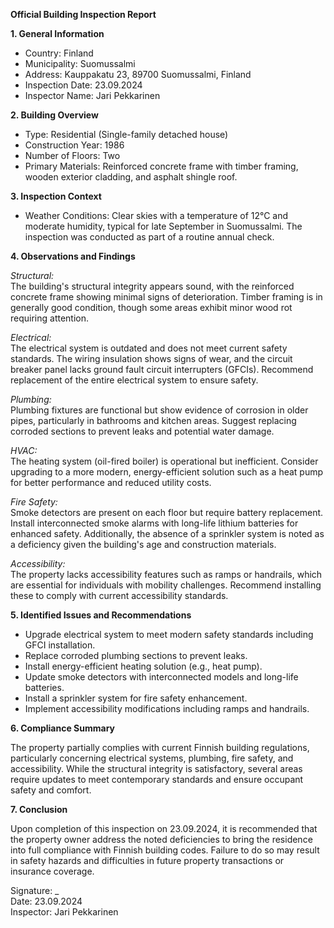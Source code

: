 **Official Building Inspection Report**

**1. General Information**

- Country: Finland
- Municipality: Suomussalmi
- Address: Kauppakatu 23, 89700 Suomussalmi, Finland
- Inspection Date: 23.09.2024
- Inspector Name: Jari Pekkarinen

**2. Building Overview**

- Type: Residential (Single-family detached house)
- Construction Year: 1986
- Number of Floors: Two
- Primary Materials: Reinforced concrete frame with timber framing, wooden exterior cladding, and asphalt shingle roof.

**3. Inspection Context**

- Weather Conditions: Clear skies with a temperature of 12°C and moderate humidity, typical for late September in Suomussalmi. The inspection was conducted as part of a routine annual check.

**4. Observations and Findings**

*Structural:*  
The building's structural integrity appears sound, with the reinforced concrete frame showing minimal signs of deterioration. Timber framing is in generally good condition, though some areas exhibit minor wood rot requiring attention.

*Electrical:*  
The electrical system is outdated and does not meet current safety standards. The wiring insulation shows signs of wear, and the circuit breaker panel lacks ground fault circuit interrupters (GFCIs). Recommend replacement of the entire electrical system to ensure safety.

*Plumbing:*  
Plumbing fixtures are functional but show evidence of corrosion in older pipes, particularly in bathrooms and kitchen areas. Suggest replacing corroded sections to prevent leaks and potential water damage.

*HVAC:*  
The heating system (oil-fired boiler) is operational but inefficient. Consider upgrading to a more modern, energy-efficient solution such as a heat pump for better performance and reduced utility costs.

*Fire Safety:*  
Smoke detectors are present on each floor but require battery replacement. Install interconnected smoke alarms with long-life lithium batteries for enhanced safety. Additionally, the absence of a sprinkler system is noted as a deficiency given the building's age and construction materials.

*Accessibility:*  
The property lacks accessibility features such as ramps or handrails, which are essential for individuals with mobility challenges. Recommend installing these to comply with current accessibility standards.

**5. Identified Issues and Recommendations**

- Upgrade electrical system to meet modern safety standards including GFCI installation.
- Replace corroded plumbing sections to prevent leaks.
- Install energy-efficient heating solution (e.g., heat pump).
- Update smoke detectors with interconnected models and long-life batteries.
- Install a sprinkler system for fire safety enhancement.
- Implement accessibility modifications including ramps and handrails.

**6. Compliance Summary**

The property partially complies with current Finnish building regulations, particularly concerning electrical systems, plumbing, fire safety, and accessibility. While the structural integrity is satisfactory, several areas require updates to meet contemporary standards and ensure occupant safety and comfort.

**7. Conclusion**

Upon completion of this inspection on 23.09.2024, it is recommended that the property owner address the noted deficiencies to bring the residence into full compliance with Finnish building codes. Failure to do so may result in safety hazards and difficulties in future property transactions or insurance coverage.

Signature: _  
Date: 23.09.2024  
Inspector: Jari Pekkarinen